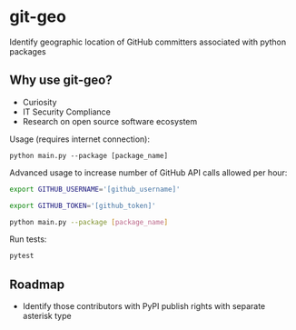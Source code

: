 # git-geo
Identify geographic location of GitHub committers associated with python packages

## Why use git-geo?
- Curiosity
- IT Security Compliance
- Research on open source software ecosystem

Usage (requires internet connection):

```python main.py --package [package_name]```

Advanced usage to increase number of GitHub API calls allowed per hour:

```bash
export GITHUB_USERNAME='[github_username]'
```

```bash
export GITHUB_TOKEN='[github_token]'
```

```bash
python main.py --package [package_name]
```

Run tests:

```bash
pytest
```

## Roadmap

- Identify those contributors with PyPI publish rights with separate asterisk type
